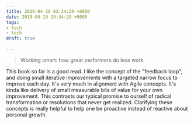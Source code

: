 ```yaml
---
title: 2019-04-20 03:34:29 +0000
date: 2019-04-19 15:34:29 +0000
tags:
- tech
- tech
draft: true

---
```

> Working smart: how great performers do less work

This book so far is a good read. I like the concept of the "feedback loop", and doing small iterative improvements with a targeted narrow focus to improve each day. It's very much in alignment with Agile concepts. It's kinda like delivery of small measurable bits of value for your own improvement. This contrasts our typical promise to ourself of radical transformation or resolutions that never get realized. Clarifying these concepts is really helpful to help one be proactive instead of reactive about personal growth.